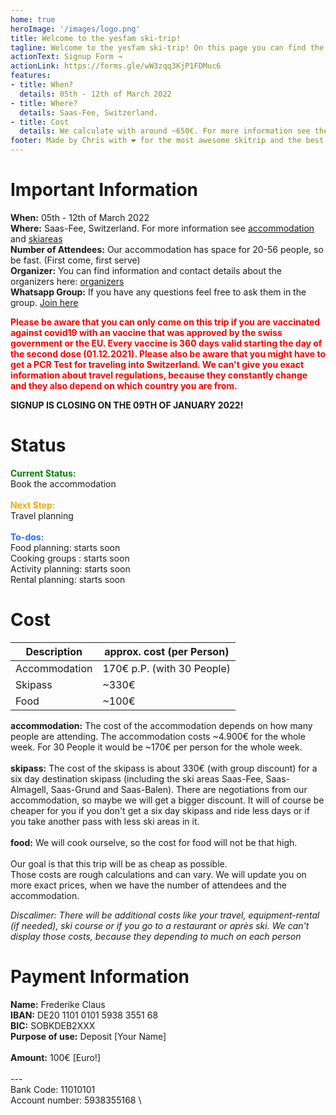 ```yaml
---
home: true
heroImage: '/images/logo.png'
title: Welcome to the yesfam ski-trip!
tagline: Welcome to the yesfam ski-trip! On this page you can find the current status and all the information about the ski-trip. The Signup for the trip will close on the 09th of Januray 2022!
actionText: Signup Form →
actionLink: https://forms.gle/wW3zqq3KjP1FDMuc6
features:
- title: When?
  details: 05th - 12th of March 2022
- title: Where?
  details: Saas-Fee, Switzerland.
- title: Cost
  details: We calculate with around ~650€. For more information see the cost section.
footer: Made by Chris with ❤️ for the most awesome skitrip and the best community
---
```


# Important Information
**When:** 05th - 12th of March 2022 \
**Where:** Saas-Fee, Switzerland. For more information see [accommodation](/accommodation/) and [skiareas](/skiarea/) \
**Number of Attendees:** Our accommodation has space for 20-56 people, so be fast. (First come, first serve) \
**Organizer:** You can find information and contact details about the organizers here: [organizers](/organizers/) \
**Whatsapp Group:** If you have any questions feel free to ask them in the group. [Join here](https://chat.whatsapp.com/I1snqCa6e33330ESArl7Yb)

<span style="color:red">**Please be aware that you can only come on this trip if you are vaccinated against covid19 with an vaccine that was approved by the swiss government or the EU. Every vaccine is 360 days valid starting the day of the second dose (01.12.2021). Please also be aware that you might have to get a PCR Test for traveling into Switzerland. We can't give you exact information about travel regulations, because they constantly change and they also depend on which country you are from.**</span>

**SIGNUP IS CLOSING ON THE 09TH OF JANUARY 2022!**

# Status
<span style="color:green">**Current Status:**</span> \
Book the accommodation
\
\
<span style="color:orange">**Next Step:**</span> \
Travel planning
\
\
<span style="color:#1a6eff">**To-dos:**</span> \
Food planning: starts soon \
Cooking groups : starts soon \
Activity planning: starts soon \
Rental planning: starts soon


# Cost

| Description | approx. cost (per Person) |
| ----------- | ----------- |
| Accommodation | 170€ p.P. (with 30 People) |
| Skipass | ~330€ |
| Food | ~100€ |

**accommodation:** The cost of the accommodation depends on how many people are attending. The accommodation costs ~4.900€ for the whole week. For 30 People it would be ~170€ per person for the whole week. \
\
**skipass:** The cost of the skipass is about 330€ (with group discount) for a six day destination skipass (including the ski areas Saas-Fee, Saas-Almagell, Saas-Grund and Saas-Balen). There are negotiations from our accommodation, so maybe we will get a bigger discount. It will of course be cheaper for you if you don't get a six day skipass and ride less days or if you take another pass with less ski areas in it. \
\
**food:** We will cook ourselve, so the cost for food will not be that high. \
\
Our goal is that this trip will be as cheap as possible. \
Those costs are rough calculations and can vary. We will update you on more exact prices, when we have the number of attendees and the accommodation.

*Discalimer: There will be additional costs like your travel, equipment-rental (if needed), ski course or if you go to a restaurant or après ski. We can't display those costs, because they depending to much on each person* 

# Payment Information
**Name:** Frederike Claus \
**IBAN:** DE20 1101 0101 5938 3551 68 \
**BIC:** SOBKDEB2XXX \
**Purpose of use:** Deposit [Your Name] \
\
**Amount:** 100€ [Euro!] \
\
--- \
Bank Code: 11010101 \
Account number: 5938355168 \
